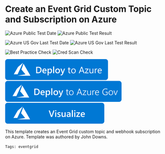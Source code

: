 # Create an Event Grid Custom Topic and Subscription on Azure

![Azure Public Test Date](https://azurequickstartsservice.blob.core.windows.net/badges/101-event-grid/PublicLastTestDate.svg)
![Azure Public Test Result](https://azurequickstartsservice.blob.core.windows.net/badges/101-event-grid/PublicDeployment.svg)

![Azure US Gov Last Test Date](https://azurequickstartsservice.blob.core.windows.net/badges/101-event-grid/FairfaxLastTestDate.svg)
![Azure US Gov Last Test Result](https://azurequickstartsservice.blob.core.windows.net/badges/101-event-grid/FairfaxDeployment.svg)

![Best Practice Check](https://azurequickstartsservice.blob.core.windows.net/badges/101-event-grid/BestPracticeResult.svg)
![Cred Scan Check](https://azurequickstartsservice.blob.core.windows.net/badges/101-event-grid/CredScanResult.svg)

[![Deploy To Azure](https://raw.githubusercontent.com/Azure/azure-quickstart-templates/master/1-CONTRIBUTION-GUIDE/images/deploytoazure.svg?sanitize=true)](https://portal.azure.com/#create/Microsoft.Template/uri/https%3A%2F%2Fraw.githubusercontent.com%2FAzure%2Fazure-quickstart-templates%2Fmaster%2F101-event-grid%2Fazuredeploy.json)
[![Deploy To Azure US Gov](https://raw.githubusercontent.com/Azure/azure-quickstart-templates/master/1-CONTRIBUTION-GUIDE/images/deploytoazuregov.svg?sanitize=true)](https://portal.azure.us/#create/Microsoft.Template/uri/https%3A%2F%2Fraw.githubusercontent.com%2FAzure%2Fazure-quickstart-templates%2Fmaster%2F101-event-grid%2Fazuredeploy.json)
[![Visualize](https://raw.githubusercontent.com/Azure/azure-quickstart-templates/master/1-CONTRIBUTION-GUIDE/images/visualizebutton.svg?sanitize=true)](http://armviz.io/#/?load=https%3A%2F%2Fraw.githubusercontent.com%2FAzure%2Fazure-quickstart-templates%2Fmaster%2F101-event-grid%2Fazuredeploy.json)    


This template creates an Event Grid custom topic and webhook subscription on Azure. Template was authored by John Downs.

`Tags: eventgrid`


